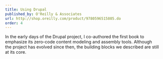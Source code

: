 ```yaml
---
title: Using Drupal
published_by: O'Reilly & Associates
url: http://shop.oreilly.com/product/9780596515805.do
order: 4
---
```

In the early days of the Drupal project, I co-authored the first book to emphasize its zero-code content modeling and assembly tools. Although the project has evolved since then, the building blocks we described are still at its core.
